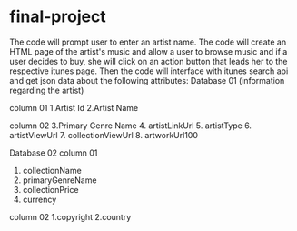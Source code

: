 # final-project

The code will prompt user to enter an artist name. The code will create an HTML page of the artist's music and allow a user to browse music and if a user decides to buy,
she will click on an action button that leads her to the respective itunes page. Then the code will interface with itunes search api and get json data about the following attributes:
Database 01 (information regarding the artist)

column 01
1.Artist Id
2.Artist Name

column 02
3.Primary Genre Name
4. artistLinkUrl
5. artistType
6. artistViewUrl
7. collectionViewUrl
8. artworkUrl100

Database 02 
column 01
1. collectionName
2. primaryGenreName
3. collectionPrice
4. currency

column 02
1.copyright
2.country




